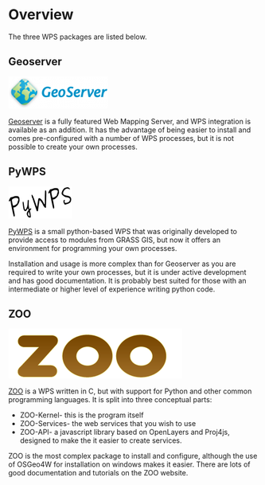 # Overview

The three WPS packages are listed below.

## Geoserver

![Geoserver Logo](../images/Geoserver.png)

[Geoserver](http://Geoserver.org) is a fully featured Web Mapping Server, and WPS integration is available as an addition. It has the advantage of being easier to install and comes pre-configured with a number of WPS processes, but it is not possible to create your own processes.

## PyWPS

![PyWPS Logo](../images/pywps.png)

[PyWPS](http://pywps.wald.intevation.org/) is a small python-based WPS that was originally developed to provide access to modules from GRASS GIS, but now it offers an environment for programming your own processes.

Installation and usage is more complex than for Geoserver as you are required to write your own processes, but it is under active development and has good documentation. It is probably best suited for those with an intermediate or higher level of experience writing python code.

## ZOO

![ZOO Logo](../images/zoo.png)

[ZOO](http://www.zoo-project.org/) is a WPS written in C, but with support for Python and other common programming languages. It is split into three conceptual parts:
 * ZOO-Kernel- this is the program itself
 * ZOO-Services- the web services that you wish to use
 * ZOO-API- a javascript library based on OpenLayers and Proj4js, designed to make the it easier to create services.

ZOO is the most complex package to install and configure, although the use of OSGeo4W for installation on windows makes it easier. There are lots of good documentation and tutorials on the ZOO website.




